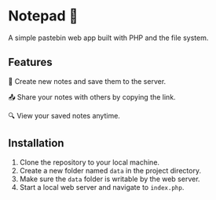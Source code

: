 # Notepad 📝

A simple pastebin web app built with PHP and the file system.

## Features

📝 Create new notes and save them to the server.

📤 Share your notes with others by copying the link.

🔍 View your saved notes anytime.

## Installation

1. Clone the repository to your local machine.
2. Create a new folder named `data` in the project directory.
3. Make sure the `data` folder is writable by the web server.
4. Start a local web server and navigate to `index.php`.

